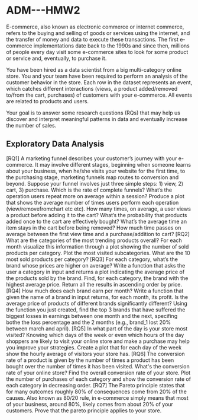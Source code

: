 # ADM---HMW2

E-commerce, also known as electronic commerce or internet commerce, refers to the buying and selling of goods or services using the internet, and the transfer of money and data to execute these transactions. The first e-commerce implementations date back to the 1990s and since then, millions of people every day visit some e-commerce sites to look for some product or service and, eventually, to purchase it.

You have been hired as a data scientist from a big multi-category online store. You and your team have been required to perform an analysis of the customer behavior in the store. Each row in the dataset represents an event, which catches different interactions (views, a product added/removed to/from the cart, purchases) of customers with your e-commerce. All events are related to products and users.

Your goal is to answer some research questions (RQs) that may help us discover and interpret meaningful patterns in data and eventually increase the number of sales.

## Exploratory Data Analysis
[RQ1] A marketing funnel describes your customer’s journey with your e-commerce. It may involve different stages, beginning when someone learns about your business, when he/she visits your website for the first time, to the purchasing stage, marketing funnels map routes to conversion and beyond. Suppose your funnel involves just three simple steps: 1) view, 2) cart, 3) purchase. Which is the rate of complete funnels?
What’s the operation users repeat more on average within a session? Produce a plot that shows the average number of times users perform each operation (view/removefromchart etc etc).
How many times, on average, a user views a product before adding it to the cart?
What’s the probability that products added once to the cart are effectively bought?
What’s the average time an item stays in the cart before being removed?
How much time passes on average between the first view time and a purchase/addition to cart?
[RQ2] What are the categories of the most trending products overall? For each month visualize this information through a plot showing the number of sold products per category.
Plot the most visited subcategories.
What are the 10 most sold products per category?
[RQ3] For each category, what’s the brand whose prices are higher on average?
Write a function that asks the user a category in input and returns a plot indicating the average price of the products sold by the brand.
Find, for each category, the brand with the highest average price. Return all the results in ascending order by price.
[RQ4] How much does each brand earn per month? Write a function that given the name of a brand in input returns, for each month, its profit. Is the average price of products of different brands significantly different?
Using the function you just created, find the top 3 brands that have suffered the biggest losses in earnings between one month and the next, specifing bothe the loss percentage and the 2 months (e.g., brand_1 lost 20% between march and april).
[RQ5] In what part of the day is your store most visited? Knowing which days of the week or even which hours of the day shoppers are likely to visit your online store and make a purchase may help you improve your strategies. Create a plot that for each day of the week show the hourly average of visitors your store has.
[RQ6] The conversion rate of a product is given by the number of times a product has been bought over the number of times it has been visited. What's the conversion rate of your online store?
Find the overall conversion rate of your store.
Plot the number of purchases of each category and show the conversion rate of each category in decreasing order.
[RQ7] The Pareto principle states that for many outcomes roughly 80% of consequences come from 20% of the causes. Also known as 80/20 rule, in e-commerce simply means that most of your business, around 80%, likely comes from about 20% of your customers.
Prove that the pareto principle applies to your store.
